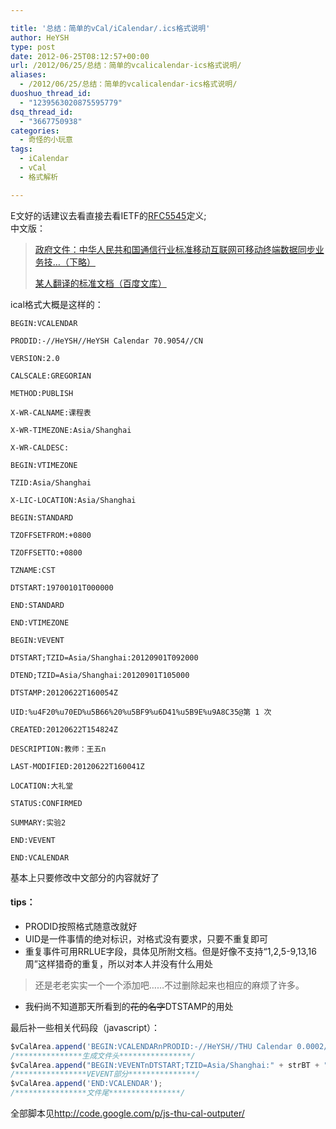 ```yaml
---

title: '总结：简单的vCal/iCalendar/.ics格式说明'
author: HeYSH
type: post
date: 2012-06-25T08:12:57+00:00
url: /2012/06/25/总结：简单的vcalicalendar-ics格式说明/
aliases:
  - /2012/06/25/总结：简单的vcalicalendar-ics格式说明/
duoshuo_thread_id:
  - "1239563020875595779"
dsq_thread_id:
  - "3667750938"
categories:
  - 奇怪的小玩意
tags:
  - iCalendar
  - vCal
  - 格式解析

---
```

E文好的话建议去看直接去看IETF的[RFC5545](http://tools.ietf.org/html/rfc5545)定义;\
中文版：


> [政府文件：中华人民共和国通信行业标准移动互联网可移动终端数据同步业务技…（下略）](http://www.ccsa.org.cn/publish/download_bp.php?stdtype=yd1&sno=92 "总而言之就是标准")
>
> [某人翻译的标准文档（百度文库）](http://wenku.baidu.com/view/c52d284c2e3f5727a5e9621e.html)

ical格式大概是这样的：



    BEGIN:VCALENDAR

    PRODID:-//HeYSH//HeYSH Calendar 70.9054//CN

    VERSION:2.0

    CALSCALE:GREGORIAN

    METHOD:PUBLISH

    X-WR-CALNAME:课程表

    X-WR-TIMEZONE:Asia/Shanghai

    X-WR-CALDESC:

    BEGIN:VTIMEZONE

    TZID:Asia/Shanghai

    X-LIC-LOCATION:Asia/Shanghai

    BEGIN:STANDARD

    TZOFFSETFROM:+0800

    TZOFFSETTO:+0800

    TZNAME:CST

    DTSTART:19700101T000000

    END:STANDARD

    END:VTIMEZONE

    BEGIN:VEVENT

    DTSTART;TZID=Asia/Shanghai:20120901T092000

    DTEND;TZID=Asia/Shanghai:20120901T105000

    DTSTAMP:20120622T160054Z

    UID:%u4F20%u70ED%u5B66%20%u5BF9%u6D41%u5B9E%u9A8C35@第 1 次

    CREATED:20120622T154824Z

    DESCRIPTION:教师：王五n

    LAST-MODIFIED:20120622T160041Z

    LOCATION:大礼堂

    STATUS:CONFIRMED

    SUMMARY:实验2

    END:VEVENT

    END:VCALENDAR



基本上只要修改中文部分的内容就好了



#### tips：



-   PRODID按照格式随意改就好
-   UID是一件事情的绝对标识，对格式没有要求，只要不重复即可
-   重复事件可用RRLUE字段，具体见所附文档。但是好像不支持“1,2,5-9,13,16周”这样猎奇的重复，所以对本人并没有什么用处

> 还是老老实实一个一个添加吧……不过删除起来也相应的麻烦了许多。

-   我~~们~~尚不知道那天所看到的~~花的名字~~DTSTAMP的用处



最后补一些相关代码段（javascript）：

~~~javascript
$vCalArea.append('BEGIN:VCALENDARnPRODID:-//HeYSH//THU Calendar 0.0002//CNnVERSION:2.0nCALSCALE:GREGORIANnMETHOD:PUBLISHnX-WR-CALNAME:课程表nX-WR-TIMEZONE:Asia/ShanghainX-WR-CALDESC:nBEGIN:VTIMEZONEnTZID:Asia/ShanghainX-LIC-LOCATION:Asia/ShanghainBEGIN:STANDARDnTZOFFSETFROM:+0800nTZOFFSETTO:+0800nTZNAME:CSTnDTSTART:19700101T000000nEND:STANDARDnEND:VTIMEZONEn');
/***************生成文件头****************/
$vCalArea.append("BEGIN:VEVENTnDTSTART;TZID=Asia/Shanghai:" + strBT + "nDTEND;TZID=Asia/Shanghai:" + strET + "nDTSTAMP:20120622T160054ZnUID:" + uid + "nCREATED:20120622T154824ZnDESCRIPTION:" + Data.courseInfo + "nLAST-MODIFIED:20120622T160041ZnLOCATION:" + Data.place + "nSTATUS:CONFIRMEDnSUMMARY:" + Data.courseName + "nEND:VEVENTn")
/****************VEVENT部分***************/
$vCalArea.append('END:VCALENDAR');
/****************文件尾****************/
~~~

全部脚本见<http://code.google.com/p/js-thu-cal-outputer/>

